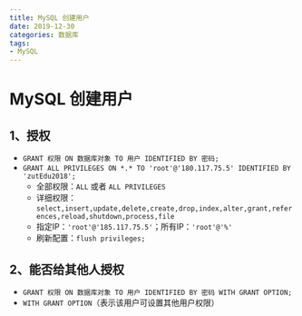 ```yaml
---
title: MySQL 创建用户
date: 2019-12-30
categories: 数据库
tags:
- MySQL
---
```



# MySQL 创建用户

## 1、授权

- `GRANT 权限 ON 数据库对象 TO 用户 IDENTIFIED BY 密码;`
- `GRANT ALL PRIVILEGES ON *.* TO 'root'@'180.117.75.5' IDENTIFIED BY 'zutEdu2018';`
  - 全部权限：`ALL` 或者 `ALL PRIVILEGES`
  - 详细权限：`select,insert,update,delete,create,drop,index,alter,grant,references,reload,shutdown,process,file`
  - 指定IP：`'root'@'185.117.75.5'`；所有IP：`'root'@'%'`
  - 刷新配置：`flush privileges;`

## 2、能否给其他人授权

- `GRANT 权限 ON 数据库对象 TO 用户 IDENTIFIED BY 密码 WITH GRANT OPTION;`
- `WITH GRANT OPTION`（表示该用户可设置其他用户权限）